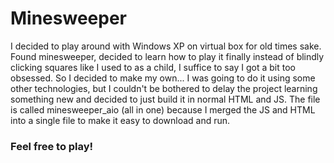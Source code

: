 # Minesweeper

I decided to play around with Windows XP on virtual box for old times sake. Found minesweeper, decided to learn how to play it finally instead of blindly clicking squares like I used to as a child,
I suffice to say I got a bit too obsessed. 
So I decided to make my own... I was going to do it using some other technologies, but I couldn't be bothered to delay the project learning something new and decided to just build it in normal HTML and JS.
The file is called minesweeper_aio (all in one) because I merged the JS and HTML into a single file to make it easy to download and run.

### Feel free to play!
